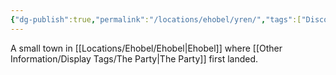 ```yaml
---
{"dg-publish":true,"permalink":"/locations/ehobel/yren/","tags":["Discovered"],"updated":"2025-03-01T21:15:49.757+00:00"}
---
```


A small town in [[Locations/Ehobel/Ehobel\|Ehobel]] where [[Other Information/Display Tags/The Party\|The Party]] first landed.